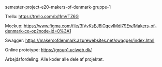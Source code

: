semester-project-e20-makers-of-denmark-gruppe-1

Trello: https://trello.com/b/l1mVTZ6G

Mockup: https://www.figma.com/file/3IVvKsEJ8lOqcvIMdi79Ew/Makers-of-denmark-co-op?node-id=0%3A1

Swagger: https://makersofdenmark.azurewebsites.net/swagger/index.html

Online prototype: https://group1.uclweb.dk/

Arbejdsfordeling:
Alle koder alle dele af projektet.
